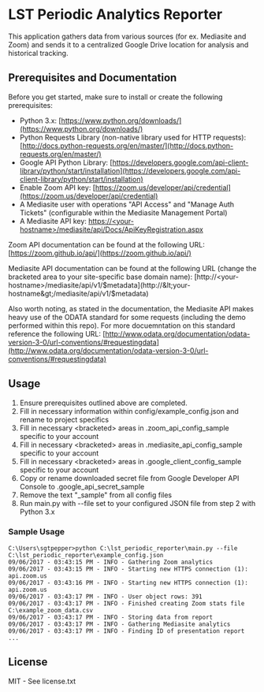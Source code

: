 # LST Periodic Analytics Reporter

This application gathers data from various sources (for ex. Mediasite and Zoom) and sends it to a centralized Google Drive location for analysis and historical tracking.

## Prerequisites and Documentation

Before you get started, make sure to install or create the following prerequisites:

* Python 3.x: [https://www.python.org/downloads/](https://www.python.org/downloads/)
* Python Requests Library (non-native library used for HTTP requests): [http://docs.python-requests.org/en/master/](http://docs.python-requests.org/en/master/)
* Google API Python Library: [https://developers.google.com/api-client-library/python/start/installation](https://developers.google.com/api-client-library/python/start/installation)
* Enable Zoom API key: [https://zoom.us/developer/api/credential](https://zoom.us/developer/api/credential)
* A Mediasite user with operations "API Access" and "Manage Auth Tickets" (configurable within the Mediasite Management Portal)
* A Mediasite API key: [https://&lt;your-hostname&gt;/mediasite/api/Docs/ApiKeyRegistration.aspx](https://&lt;your-hostname&gt;/mediasite/api/Docs/ApiKeyRegistration.aspx)

Zoom API documentation can be found at the following URL: [https://zoom.github.io/api/](https://zoom.github.io/api/)

Mediasite API documentation can be found at the following URL (change the bracketed area to your site-specific base domain name): [http://&lt;your-hostname&gt;/mediasite/api/v1/$metadata](http://&lt;your-hostname&gt;/mediasite/api/v1/$metadata)

Also worth noting, as stated in the documentation, the Mediasite API makes heavy use of the ODATA standard for some requests (including the demo performed within this repo). For more docuemntation on this standard reference the following URL: [http://www.odata.org/documentation/odata-version-3-0/url-conventions/#requestingdata](http://www.odata.org/documentation/odata-version-3-0/url-conventions/#requestingdata)

## Usage

1. Ensure prerequisites outlined above are completed.
1. Fill in necessary information within config/example_config.json and rename to project specifics
1. Fill in necessary &lt;bracketed&gt; areas in .zoom_api_config_sample specific to your account
1. Fill in necessary &lt;bracketed&gt; areas in .mediasite_api_config_sample specific to your account
1. Fill in necessary &lt;bracketed&gt; areas in .google_client_config_sample specific to your account
1. Copy or rename downloaded secret file from Google Developer API Console to .google_api_secret_sample
1. Remove the text "_sample" from all config files
1. Run main.py with --file set to your configured JSON file from step 2 with Python 3.x

### Sample Usage

    C:\Users\sgtpepper>python C:\lst_periodic_reporter\main.py --file C:\lst_periodic_reporter\example_config.json
    09/06/2017 - 03:43:15 PM - INFO - Gathering Zoom analytics
    09/06/2017 - 03:43:15 PM - INFO - Starting new HTTPS connection (1): api.zoom.us
    09/06/2017 - 03:43:16 PM - INFO - Starting new HTTPS connection (1): api.zoom.us
    09/06/2017 - 03:43:17 PM - INFO - User object rows: 391
    09/06/2017 - 03:43:17 PM - INFO - Finished creating Zoom stats file C:\example_zoom_data.csv
    09/06/2017 - 03:43:17 PM - INFO - Storing data from report
    09/06/2017 - 03:43:17 PM - INFO - Gathering Mediasite analytics
    09/06/2017 - 03:43:17 PM - INFO - Finding ID of presentation report
    ...
    
## License

MIT - See license.txt

